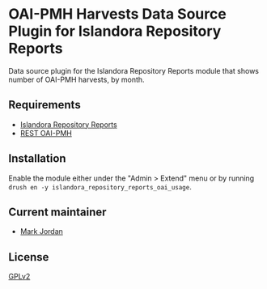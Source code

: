 # OAI-PMH Harvests Data Source Plugin for Islandora Repository Reports

Data source plugin for the Islandora Repository Reports module that shows number of OAI-PMH harvests, by month.

## Requirements

* [Islandora Repository Reports](https://github.com/mjordan/islandora_repository_reports)
* [REST OAI-PMH](https://www.drupal.org/project/rest_oai_pmh/)

## Installation

Enable the module either under the "Admin > Extend" menu or by running `drush en -y islandora_repository_reports_oai_usage`.

## Current maintainer

* [Mark Jordan](https://github.com/mjordan)

## License

[GPLv2](http://www.gnu.org/licenses/gpl-2.0.txt)
